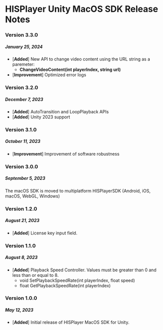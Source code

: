 # HISPlayer Unity MacOS SDK Release Notes

### Version 3.3.0
##### January 25, 2024
- [**Added**] New API to change video content using the URL string as a paremeter:
    - **ChangeVideoContent(int playerIndex, string url)**
- [**Improvement**] Optimized error logs

### Version 3.2.0
##### December 7, 2023
- [**Added**] AutoTransition and LoopPlayback APIs
- [**Added**] Unity 2023 support

### Version 3.1.0
##### October 11, 2023
- [**Improvement**] Improvement of software robustness

### Version 3.0.0
##### September 5, 2023
The macOS SDK is moved to multiplatform HISPlayerSDK (Android, iOS, macOS, WebGL, Windows)

### Version 1.2.0
##### August 21, 2023
- [**Added**] License key input field.

### Version 1.1.0
##### August 8, 2023
- [**Added**] Playback Speed Controller. Values must be greater than 0 and less than or equal to 8.
    - void SetPlaybackSpeedRate(int playerIndex, float speed)
    - float GetPlaybackSpeedRate(int playerIndex)

### Version 1.0.0
##### May 12, 2023
- [**Added**] Initial release of HISPlayer MacOS SDK for Unity.
